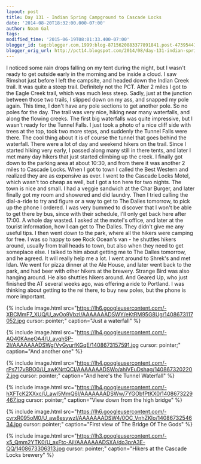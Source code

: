 ```yaml
---
layout: post
title: Day 131 - Indian Spring Campground to Cascade Locks
date: '2014-08-20T18:32:00.000-07:00'
author: Noam Gal
tags:
modified_time: '2015-06-19T08:01:33.400-07:00'
blogger_id: tag:blogger.com,1999:blog-8715620883377891841.post-4739544177035976554
blogger_orig_url: http://pct14.blogspot.com/2014/08/day-131-indian-spring-campground-to.html
---
```


 I noticed some rain drops falling on my tent during the night, but I wasn't ready to get outside early in the
 morning and be inside a cloud.
 I saw Rimshot just before I left the campsite, and headed down the Indian Creek
 trail. It was quite a steep trail. Definitely not the PCT. After 2 miles I got to the Eagle Creek trail, which was
 much less steep.
 Sadly, just at the junction between those two trails, I slipped down on my ass, and snapped my
 pole again. This time, I don't have any pole sections to get another pole. So no poles for the day.
 The trail
 was very nice, hiking near many waterfalls, and along the flowing creeks. The first big waterfalls was quite
 impressive, but I wasn't ready for the Tunnel Falls.
 I just took a photo of a nice cliff side with trees at the
 top, took two more steps, and suddenly the Tunnel Falls were there. The cool thing about it is of course the tunnel
 that goes behind the waterfall.
 There were a lot of day and weekend hikers on the trail. Since I started hiking
 very early, I passed along many still in there tents, and later I met many day hikers that just started climbing up
 the creek.
 I finally got down to the parking area at about 10:30, and from there it was another 2 miles to
 Cascade Locks. When I got to town I called the Best Western and realized they are as expensive as ever. I went to
 the Cascade Locks Motel, which wasn't too cheap as well, but I got a ton here for two nights.
 The town is nice
 and small. I had a veggie sandwich at the Char Burger, and later finally got my room and showered and did
 laundry.
 Then I tried calling the dial-a-ride to try and figure or a way to get to The Dalles tomorrow, to pick
 up the phone I ordered. I was very bummed to discover that I won't be able to get there by bus, since with their
 schedule, I'll only get back here after 17:00. A whole day wasted.
 I asked at the motel's office, and later at
 the tourist information, how I can get to The Dalles. They didn't give me any useful tips. I then went down to the
 park, where all the hikers were camping for free. I was so happy to see Rock Ocean's van - he shuttles hikers
 around, usually from trail heads to town, but also when they need to get someplace else. I talked to him about
 getting me to The Dalles tomorrow, and he agreed. It will really help me a lot.
 I went around to Shrek's and
 met Idan. We went for pizza dinner at the Ale House, and later went back to the park, and had beer with other hikers
 at the brewery.
 Strange Bird was also hanging around. He also shuttles hikers around. And Geared Up, who just
 finished the AT several weeks ago, was offering a ride to Portland. I was thinking about getting to the rei there,
 to buy new poles, but the phone is more important.


{% include image.html src="https://lh6.googleusercontent.com/-XBCMmF7_XUQ/U_avOo9VbzI/AAAAAAADSWY/eKtRM95G8Ug/1408673117052.jpg cursor: pointer;" caption="Just a waterfall" %}


{% include image.html src="https://lh4.googleusercontent.com/-AQ40KAneOA4/U_avqhSP-2I/AAAAAAADSWg/VyGyurfKGqE/1408673157591.jpg cursor: pointer;" caption="And another one" %}


{% include image.html src="https://lh4.googleusercontent.com/-rPs717vBBO0/U_awKNrtQCI/AAAAAAADSWo/ahiVEuDshag/1408673202202.jpg cursor: pointer;" caption="And here's the Tunnel Waterfall" %}


{% include image.html src="https://lh4.googleusercontent.com/-hXFTcK2XXxc/U_awl5MmQ6I/AAAAAAADSWw/7YGObfPtKX0/1408673229467.jpg cursor: pointer;" caption="View down from the high bridge" %}


{% include image.html src="https://lh6.googleusercontent.com/-cvrxR095oM0/U_aw8esywzI/AAAAAAADSW4/0OC_VnhZKlo/1408673254634.jpg cursor: pointer;" caption="First view of The Bridge Of The Gods" %}


{% include image.html src="https://lh3.googleusercontent.com/-x5_Qmm2YTK0/U_axFtc-AjI/AAAAAAADSXA/do3prA3E-QQ/1408673306313.jpg cursor: pointer;" caption="Hikers at the Cascade Locks brewery" %}

